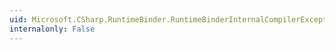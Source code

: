 ```yaml
---
uid: Microsoft.CSharp.RuntimeBinder.RuntimeBinderInternalCompilerException.#ctor(System.String,System.Exception)
internalonly: False
---
```


